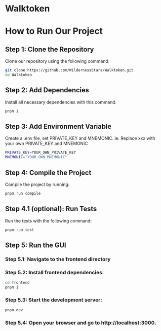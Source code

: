 # Walktoken

# How to Run Our Project

## Step 1: Clone the Repository
Clone our repository using the following command:

```bash
git clone https://github.com/WildernessStars/Walktoken.git
cd Walktoken
```

## Step 2: Add Dependencies
Install all necessary dependencies with this command:

```bash
pnpm i
```

## Step 3: Add Environment Variable
Create a .env file, set PRIVATE_KEY and MNEMONIC. ie. Replace xxx with your own PRIVATE_KEY and MNEMONIC
```bash
PRIVATE_KEY=YOUR_OWN_PRIVATE_KEY
MNEMONIC="YOUR_OWN_MNEMONIC"
```
## Step 4: Compile the Project
Compile the project by running:

```bash
pnpm run compile
```
## Step 4.1 (optional): Run Tests
Run the tests with the following command:

```bash
pnpm run test
```
## Step 5: Run the GUI
### Step 5.1: Navigate to the frontend directory
### Step 5.2: Install frontend dependencies:

```bash
cd frontend
pnpm i
```
### Step 5.3: Start the development server:

```bash
pnpm dev
```
### Step 5.4: Open your browser and go to http://localhost:3000.
